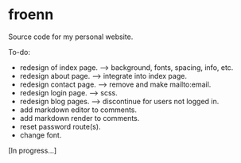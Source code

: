 # froenn
Source code for my personal website.

To-do:
- redesign of index page. --> background, fonts, spacing, info, etc.
- redesign about page. --> integrate into index page.
- redesign contact page. --> remove and make mailto:email.
- redesign login page. --> scss.
- redesign blog pages. --> discontinue for users not logged in.
- add markdown editor to comments.
- add markdown render to comments.
- reset password route(s).
- change font.

[In progress...]
